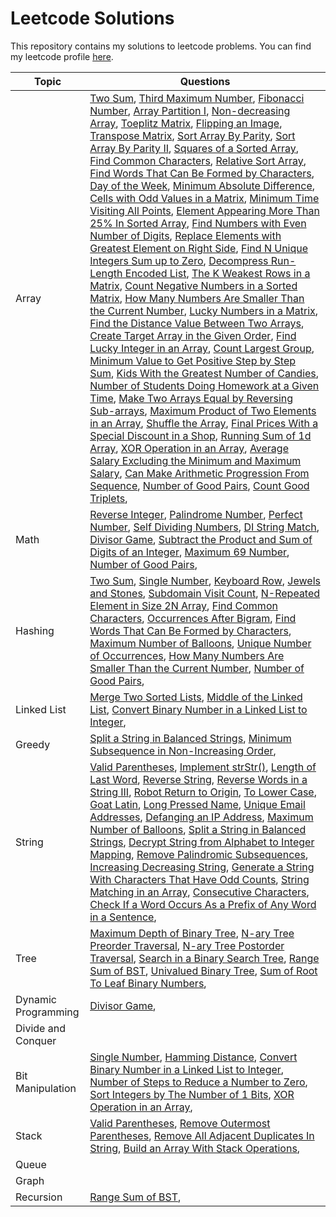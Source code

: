 # Leetcode Solutions

This repository contains my solutions to leetcode problems. You can find my leetcode profile [here](https://leetcode.com/AtharvRedij/).

| Topic | Questions |
| ----- | --------- |
| Array | [Two Sum](<./0001 Two Sum.py>), [Third Maximum Number](<./0414 Third Maximum Number.py>), [Fibonacci Number](<./0509 Fibonacci Number.py>), [Array Partition I](<./0561 Array Partition I.py>), [Non-decreasing Array](<./0665 Non-decreasing Array.py>), [Toeplitz Matrix](<./0766 Toeplitz Matrix.py>), [Flipping an Image](<./0832 Flipping an Image.py>), [Transpose Matrix](<./0867 Transpose Matrix.py>), [Sort Array By Parity](<./0905 Sort Array By Parity.py>), [Sort Array By Parity II](<./0922 Sort Array By Parity II.py>), [Squares of a Sorted Array](<./0977 Squares of a Sorted Array.py>), [Find Common Characters](<./1002 Find Common Characters.py>), [Relative Sort Array](<./1122 Relative Sort Array.py>), [Find Words That Can Be Formed by Characters](<./1160 Find Words That Can Be Formed by Characters.py>), [Day of the Week](<./1185 Day of the Week.py>), [Minimum Absolute Difference](<./1200 Minimum Absolute Difference.py>), [Cells with Odd Values in a Matrix](<./1252 Cells with Odd Values in a Matrix.py>), [Minimum Time Visiting All Points](<./1266 Minimum Time Visiting All Points.py>), [Element Appearing More Than 25% In Sorted Array](<./1287 Element Appearing More Than 25% In Sorted Array.py>), [Find Numbers with Even Number of Digits](<./1295 Find Numbers with Even Number of Digits.py>), [Replace Elements with Greatest Element on Right Side](<./1299 Replace Elements with Greatest Element on Right Side.py>), [Find N Unique Integers Sum up to Zero](<./1304 Find N Unique Integers Sum up to Zero.py>), [Decompress Run-Length Encoded List](<./1313 Decompress Run-Length Encoded List.py>), [The K Weakest Rows in a Matrix](<./1337 The K Weakest Rows in a Matrix.py>), [Count Negative Numbers in a Sorted Matrix](<./1351 Count Negative Numbers in a Sorted Matrix.py>), [How Many Numbers Are Smaller Than the Current Number](<./1365 How Many Numbers Are Smaller Than the Current Number.py>), [Lucky Numbers in a Matrix](<./1380 Lucky Numbers in a Matrix.py>), [Find the Distance Value Between Two Arrays](<./1385 Find the Distance Value Between Two Arrays.py>), [Create Target Array in the Given Order](<./1389 Create Target Array in the Given Order.py>), [Find Lucky Integer in an Array](<./1394 Find Lucky Integer in an Array.py>), [Count Largest Group](<./1399 Count Largest Group.py>), [Minimum Value to Get Positive Step by Step Sum](<./1413 Minimum Value to Get Positive Step by Step Sum.py>), [Kids With the Greatest Number of Candies](<./1431 Kids With the Greatest Number of Candies.py>), [Number of Students Doing Homework at a Given Time](<./1450 Number of Students Doing Homework at a Given Time.py>), [Make Two Arrays Equal by Reversing Sub-arrays](<./1460 Make Two Arrays Equal by Reversing Sub-arrays.py>), [Maximum Product of Two Elements in an Array](<./1464 Maximum Product of Two Elements in an Array.py>), [Shuffle the Array](<./1470 Shuffle the Array.py>), [Final Prices With a Special Discount in a Shop](<./1475 Final Prices With a Special Discount in a Shop.py>), [Running Sum of 1d Array](<./1480 Running Sum of 1d Array.py>), [XOR Operation in an Array](<./1486 XOR Operation in an Array.py>), [Average Salary Excluding the Minimum and Maximum Salary](<./1491 Average Salary Excluding the Minimum and Maximum Salary.py>), [Can Make Arithmetic Progression From Sequence](<./1502 Can Make Arithmetic Progression From Sequence.py>), [Number of Good Pairs](<./1512 Number of Good Pairs.py>), [Count Good Triplets](<./1534 Count Good Triplets.py>),  | 
| Math | [Reverse Integer](<./0007 Reverse Integer.py>), [Palindrome Number](<./0009 Palindrome Number.py>), [Perfect Number](<./0507 Perfect Number.py>), [Self Dividing Numbers](<./0728 Self Dividing Numbers.py>), [DI String Match](<./0942 DI String Match.py>), [Divisor Game](<./1025 Divisor Game.py>), [Subtract the Product and Sum of Digits of an Integer](<./1281 Subtract the Product and Sum of Digits of an Integer.py>), [Maximum 69 Number](<./1323 Maximum 69 Number.py>), [Number of Good Pairs](<./1512 Number of Good Pairs.py>),  | 
| Hashing | [Two Sum](<./0001 Two Sum.py>), [Single Number](<./0136 Single Number.py>), [Keyboard Row](<./0500 Keyboard Row.py>), [Jewels and Stones](<./0771 Jewels and Stones.py>), [Subdomain Visit Count](<./0811 Subdomain Visit Count.py>), [N-Repeated Element in Size 2N Array](<./0961 N-Repeated Element in Size 2N Array.py>), [Find Common Characters](<./1002 Find Common Characters.py>), [Occurrences After Bigram](<./1078 Occurrences After Bigram.py>), [Find Words That Can Be Formed by Characters](<./1160 Find Words That Can Be Formed by Characters.py>), [Maximum Number of Balloons](<./1189 Maximum Number of Balloons.py>), [Unique Number of Occurrences](<./1207 Unique Number of Occurrences.py>), [How Many Numbers Are Smaller Than the Current Number](<./1365 How Many Numbers Are Smaller Than the Current Number.py>), [Number of Good Pairs](<./1512 Number of Good Pairs.py>),  | 
| Linked List | [Merge Two Sorted Lists](<./0021 Merge Two Sorted Lists.py>), [Middle of the Linked List](<./0876 Middle of the Linked List.py>), [Convert Binary Number in a Linked List to Integer](<./1290 Convert Binary Number in a Linked List to Integer.py>),  | 
| Greedy | [Split a String in Balanced Strings](<./1221 Split a String in Balanced Strings.py>), [Minimum Subsequence in Non-Increasing Order](<./1403 Minimum Subsequence in Non-Increasing Order.py>),  | 
| String | [Valid Parentheses](<./0020 Valid Parentheses.py>), [Implement strStr()](<./0028 Implement strStr().py>), [Length of Last Word](<./0058 Length of Last Word.py>), [Reverse String](<./0344 Reverse String.py>), [Reverse Words in a String III](<./0557 Reverse Words in a String III.py>), [Robot Return to Origin](<./0657 Robot Return to Origin.py>), [To Lower Case](<./0709 To Lower Case.py>), [Goat Latin](<./0824 Goat Latin.py>), [Long Pressed Name](<./0925 Long Pressed Name.py>), [Unique Email Addresses](<./0929 Unique Email Addresses.py>), [Defanging an IP Address](<./1108 Defanging an IP Address.py>), [Maximum Number of Balloons](<./1189 Maximum Number of Balloons.py>), [Split a String in Balanced Strings](<./1221 Split a String in Balanced Strings.py>), [Decrypt String from Alphabet to Integer Mapping](<./1309 Decrypt String from Alphabet to Integer Mapping.py>), [Remove Palindromic Subsequences](<./1332 Remove Palindromic Subsequences.py>), [Increasing Decreasing String](<./1370 Increasing Decreasing String.py>), [Generate a String With Characters That Have Odd Counts](<./1374 Generate a String With Characters That Have Odd Counts.py>), [String Matching in an Array](<./1408 String Matching in an Array.py>), [Consecutive Characters](<./1446 Consecutive Characters.py>), [Check If a Word Occurs As a Prefix of Any Word in a Sentence](<./1455 Check If a Word Occurs As a Prefix of Any Word in a Sentence.py>),  | 
| Tree | [Maximum Depth of Binary Tree](<./0104 Maximum Depth of Binary Tree.py>), [N-ary Tree Preorder Traversal](<./0589 N-ary Tree Preorder Traversal.py>), [N-ary Tree Postorder Traversal](<./0590 N-ary Tree Postorder Traversal.py>), [Search in a Binary Search Tree](<./0700 Search in a Binary Search Tree.py>), [Range Sum of BST](<./0938 Range Sum of BST.py>), [Univalued Binary Tree](<./0965 Univalued Binary Tree.py>), [Sum of Root To Leaf Binary Numbers](<./1022 Sum of Root To Leaf Binary Numbers.py>),  | 
| Dynamic Programming | [Divisor Game](<./1025 Divisor Game.py>),  | 
| Divide and Conquer |  | 
| Bit Manipulation | [Single Number](<./0136 Single Number.py>), [Hamming Distance](<./0461 Hamming Distance.py>), [Convert Binary Number in a Linked List to Integer](<./1290 Convert Binary Number in a Linked List to Integer.py>), [Number of Steps to Reduce a Number to Zero](<./1342 Number of Steps to Reduce a Number to Zero.py>), [Sort Integers by The Number of 1 Bits](<./1356 Sort Integers by The Number of 1 Bits.py>), [XOR Operation in an Array](<./1486 XOR Operation in an Array.py>),  | 
| Stack | [Valid Parentheses](<./0020 Valid Parentheses.py>), [Remove Outermost Parentheses](<./1021 Remove Outermost Parentheses.py>), [Remove All Adjacent Duplicates In String](<./1047 Remove All Adjacent Duplicates In String.py>), [Build an Array With Stack Operations](<./1441 Build an Array With Stack Operations.py>),  | 
| Queue |  | 
| Graph |  | 
| Recursion | [Range Sum of BST](<./0938 Range Sum of BST.py>),  | 
